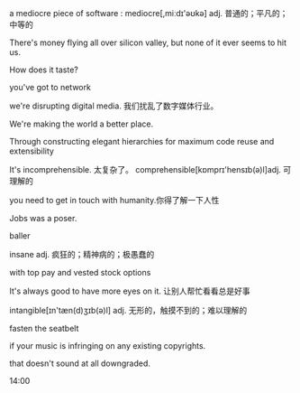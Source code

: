a mediocre piece of software :
mediocre[,miːdɪ'əʊkə]
adj. 普通的；平凡的；中等的

There's money flying all over silicon valley, but none of it ever seems to hit us.

How does it taste?

you've got to network

we're disrupting digital media. 我们扰乱了数字媒体行业。

We're making the world a better place.

Through constructing elegant hierarchies for maximum code reuse and extensibility

It's incomprehensible. 太复杂了。
comprehensible[kɒmprɪ'hensɪb(ə)l]adj. 可理解的

you need to get in touch with humanity.你得了解一下人性

Jobs was a poser.

baller

insane  adj. 疯狂的；精神病的；极愚蠢的

with top pay and vested stock options

It's always good to have more eyes on it. 让别人帮忙看看总是好事

intangible[ɪn'tæn(d)ʒɪb(ə)l] adj. 无形的，触摸不到的；难以理解的

fasten the seatbelt

if your music is infringing on any existing copyrights.

that doesn't sound at all downgraded.

14:00


